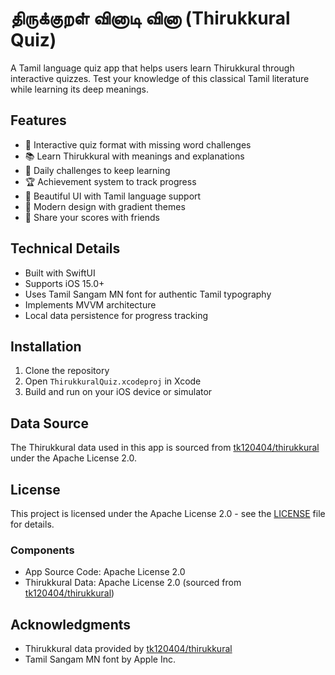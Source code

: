 # திருக்குறள் வினாடி வினா (Thirukkural Quiz)

A Tamil language quiz app that helps users learn Thirukkural through interactive quizzes. Test your knowledge of this classical Tamil literature while learning its deep meanings.

## Features

- 📝 Interactive quiz format with missing word challenges
- 📚 Learn Thirukkural with meanings and explanations
- 🎯 Daily challenges to keep learning
- 🏆 Achievement system to track progress
- 🌟 Beautiful UI with Tamil language support
- 🎨 Modern design with gradient themes
- 🔄 Share your scores with friends

## Technical Details

- Built with SwiftUI
- Supports iOS 15.0+
- Uses Tamil Sangam MN font for authentic Tamil typography
- Implements MVVM architecture
- Local data persistence for progress tracking

## Installation

1. Clone the repository
2. Open `ThirukkuralQuiz.xcodeproj` in Xcode
3. Build and run on your iOS device or simulator

## Data Source

The Thirukkural data used in this app is sourced from [tk120404/thirukkural](https://github.com/tk120404/thirukkural) under the Apache License 2.0.

## License

This project is licensed under the Apache License 2.0 - see the [LICENSE](LICENSE) file for details.

### Components
- App Source Code: Apache License 2.0
- Thirukkural Data: Apache License 2.0 (sourced from [tk120404/thirukkural](https://github.com/tk120404/thirukkural))

## Acknowledgments

- Thirukkural data provided by [tk120404/thirukkural](https://github.com/tk120404/thirukkural)
- Tamil Sangam MN font by Apple Inc. 
